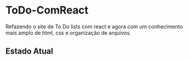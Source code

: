 # ToDo-ComReact

Refazendo o site de To Do lists com react e agora com um conhecimento mais amplo de html, css e organização de arquivos.

## Estado Atual

